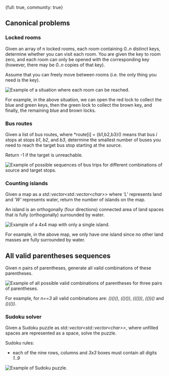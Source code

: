{full: true, community: true}
## Canonical problems

### Locked rooms

Given an array of n locked rooms, each room containing *0..n* distinct keys, determine whether you can visit each room. You are given the key to room zero, and each room can only be opened with the corresponding key (however, there may be *0..n* copies of that key).

Assume that you can freely move between rooms (i.e. the only thing you need is the key).

![Example of a situation where each room can be reached.](traversal/locked_rooms.png)

For example, in the above situation, we can open the red lock to collect the blue and green keys, then the green lock to collect the brown key, and finally, the remaining blue and brown locks.

### Bus routes

Given a list of bus routes, where *route[i] = {b1,b2,b3}() means that bus *i* stops at stops *b1*, *b2*, and *b3*, determine the smallest number of buses you need to reach the target bus stop starting at the source.

Return -1 if the target is unreachable.

![Example of possible sequences of bus trips for different combinations of source and target stops.](traversal/bus_routes.png)

### Counting islands

Given a map as a *std::vector\<std::vector\<char\>\>* where *'L'* represents land and *'W'* represents water, return the number of islands on the map.

An island is an orthogonally (four directions) connected area of land spaces that is fully (orthogonally) surrounded by water.

![Example of a 4x4 map with only a single island.](traversal/counting_islands.png)

For example, in the above map, we only have one island since no other land masses are fully surrounded by water.

## All valid parentheses sequences

Given n pairs of parentheses, generate all valid combinations of these parentheses.

![Example of all possible valid combinations of parentheses for three pairs of parentheses.](traversal/valid_parentheses.png)

For example, for *n==3* all valid combinations are: *()()()*, *(()())*, *((()))*, *(())()* and *()(())*.

### Sudoku solver

Given a Sudoku puzzle as *std::vector\<std::vector\<char\>\>*, where unfilled spaces are represented as a space, solve the puzzle.

Sudoku rules:

- each of the nine rows, columns and *3x3* boxes must contain all digits *1..9*

![Example of Sudoku puzzle.](traversal/sudoku_solver.png)